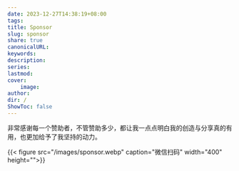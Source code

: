 ```yaml
---
date: 2023-12-27T14:38:19+08:00
tags: 
title: Sponsor
slug: sponsor
share: true
canonicalURL: 
keywords: 
description: 
series: 
lastmod: 
cover:
    image: 
author: 
dir: /
ShowToc: false
---
```

非常感谢每一个赞助者，不管赞助多少，都让我一点点明白我的创造与分享真的有用，也更加给予了我坚持的动力。

{{< figure src="/images/sponsor.webp" caption="微信扫码" width="400" height="">}}




